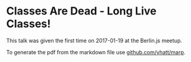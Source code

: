 # Classes Are Dead - Long Live Classes!

This talk was given the first time on 2017-01-19 at the Berlin.js meetup.

To generate the pdf from the markdown file use [github.com/yhatt/marp].

[github.com/yhatt/marp]: https://github.com/yhatt/marp
